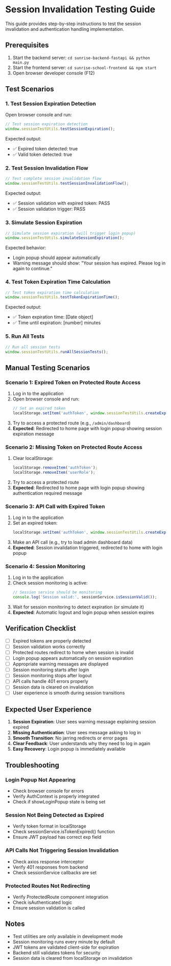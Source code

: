 # Session Invalidation Testing Guide

This guide provides step-by-step instructions to test the session invalidation and authentication handling implementation.

## Prerequisites

1. Start the backend server: `cd sunrise-backend-fastapi && python main.py`
2. Start the frontend server: `cd sunrise-school-frontend && npm start`
3. Open browser developer console (F12)

## Test Scenarios

### 1. Test Session Expiration Detection

Open browser console and run:
```javascript
// Test session expiration detection
window.sessionTestUtils.testSessionExpiration();
```

Expected output:
- ✅ Expired token detected: true
- ✅ Valid token detected: true

### 2. Test Session Invalidation Flow

```javascript
// Test complete session invalidation flow
window.sessionTestUtils.testSessionInvalidationFlow();
```

Expected output:
- ✅ Session validation with expired token: PASS
- ✅ Session validation trigger: PASS

### 3. Simulate Session Expiration

```javascript
// Simulate session expiration (will trigger login popup)
window.sessionTestUtils.simulateSessionExpiration();
```

Expected behavior:
- Login popup should appear automatically
- Warning message should show: "Your session has expired. Please log in again to continue."

### 4. Test Token Expiration Time Calculation

```javascript
// Test token expiration time calculation
window.sessionTestUtils.testTokenExpirationTime();
```

Expected output:
- ✅ Token expiration time: [Date object]
- ✅ Time until expiration: [number] minutes

### 5. Run All Tests

```javascript
// Run all session tests
window.sessionTestUtils.runAllSessionTests();
```

## Manual Testing Scenarios

### Scenario 1: Expired Token on Protected Route Access

1. Log in to the application
2. Open browser console and run:
   ```javascript
   // Set an expired token
   localStorage.setItem('authToken', window.sessionTestUtils.createExpiredToken());
   ```
3. Try to access a protected route (e.g., `/admin/dashboard`)
4. **Expected**: Redirected to home page with login popup showing session expiration message

### Scenario 2: Missing Token on Protected Route Access

1. Clear localStorage:
   ```javascript
   localStorage.removeItem('authToken');
   localStorage.removeItem('userRole');
   ```
2. Try to access a protected route
3. **Expected**: Redirected to home page with login popup showing authentication required message

### Scenario 3: API Call with Expired Token

1. Log in to the application
2. Set an expired token:
   ```javascript
   localStorage.setItem('authToken', window.sessionTestUtils.createExpiredToken());
   ```
3. Make an API call (e.g., try to load admin dashboard data)
4. **Expected**: Session invalidation triggered, redirected to home with login popup

### Scenario 4: Session Monitoring

1. Log in to the application
2. Check session monitoring is active:
   ```javascript
   // Session service should be monitoring
   console.log('Session valid:', sessionService.isSessionValid());
   ```
3. Wait for session monitoring to detect expiration (or simulate it)
4. **Expected**: Automatic logout and login popup when session expires

## Verification Checklist

- [ ] Expired tokens are properly detected
- [ ] Session validation works correctly
- [ ] Protected routes redirect to home when session is invalid
- [ ] Login popup appears automatically on session expiration
- [ ] Appropriate warning messages are displayed
- [ ] Session monitoring starts after login
- [ ] Session monitoring stops after logout
- [ ] API calls handle 401 errors properly
- [ ] Session data is cleared on invalidation
- [ ] User experience is smooth during session transitions

## Expected User Experience

1. **Session Expiration**: User sees warning message explaining session expired
2. **Missing Authentication**: User sees message asking to log in
3. **Smooth Transition**: No jarring redirects or error pages
4. **Clear Feedback**: User understands why they need to log in again
5. **Easy Recovery**: Login popup is immediately available

## Troubleshooting

### Login Popup Not Appearing
- Check browser console for errors
- Verify AuthContext is properly integrated
- Check if showLoginPopup state is being set

### Session Not Being Detected as Expired
- Verify token format in localStorage
- Check sessionService.isTokenExpired() function
- Ensure JWT payload has correct exp field

### API Calls Not Triggering Session Invalidation
- Check axios response interceptor
- Verify 401 responses from backend
- Check sessionService callbacks are set

### Protected Routes Not Redirecting
- Verify ProtectedRoute component integration
- Check isAuthenticated logic
- Ensure session validation is called

## Notes

- Test utilities are only available in development mode
- Session monitoring runs every minute by default
- JWT tokens are validated client-side for expiration
- Backend still validates tokens for security
- Session data is cleared from localStorage on invalidation
